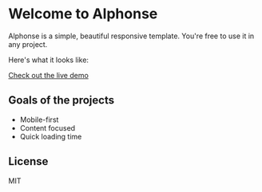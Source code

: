 # Welcome to Alphonse

Alphonse is a simple, beautiful responsive template. You're free to use it in any project.

Here's what it looks like:

[Check out the live demo](https://affectionate-panini-725823.netlify.com/)

## Goals of the projects

- Mobile-first
- Content focused
- Quick loading time

## License

MIT
